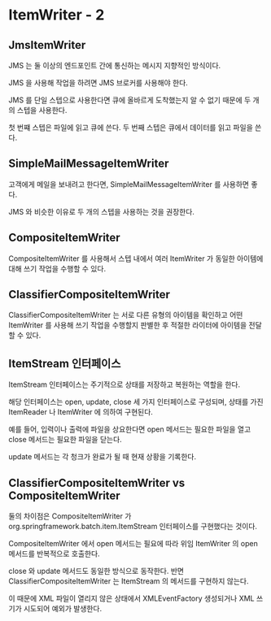 # ItemWriter - 2
## JmsItemWriter
JMS 는 둘 이상의 엔드포인트 간에 통신하는 메시지 지향적인 방식이다.

JMS 을 사용해 작업을 하려면 JMS 브로커를 사용해야 한다.

JMS 를 단일 스텝으로 사용한다면 큐에 올바르게 도착했는지 알 수 없기 때문에 두 개의 스텝을 사용한다.

첫 번쨰 스텝은 파일에 읽고 큐에 쓴다. 두 번째 스텝은 큐에서 데이터를 읽고 파일을 쓴다.

## SimpleMailMessageItemWriter
고객에게 메일을 보내려고 한다면, SimpleMailMessageItemWriter 를 사용하면 좋다.

JMS 와 비슷한 이유로 두 개의 스텝을 사용하는 것을 권장한다.

## CompositeItemWriter
CompositeItemWriter 를 사용해서 스텝 내에서 여러 ItemWriter 가 동일한 아이템에 대해 쓰기 작업을 수행할 수 있다.

## ClassifierCompositeItemWriter
ClassifierCompositeItemWriter 는 서로 다른 유형의 아이템을 확인하고 어떤 ItemWriter 를 사용해 쓰기 작업을 수행할지 판별한 후 적절한 라이터에 아이템을 전달할 수 있다.

## ItemStream 인터페이스
ItemStream 인터페이스는 주기적으로 상태를 저장하고 복원하는 역할을 한다.

해당 인터페이스는 open, update, close 세 가지 인터페이스로 구성되며, 상태를 가진 ItemReader 나 ItemWriter 에 의하여 구현된다.

예를 들어, 입력이나 출력에 파일을 상요한다면 open 메서드는 필요한 파일을 열고 close 메서드는 필요한 파일을 닫는다.

update 메서드는 각 청크가 완료가 될 때 현재 상황을 기록한다.

## ClassifierCompositeItemWriter vs CompositeItemWriter
둘의 차이점은 CompositeItemWriter 가 org.springframework.batch.item.ItemStream 인터페이스를 구현했다는 것이다.

CompositeItemWriter 에서 open 메서드는 필요에 따라 위임 ItemWriter 의 open 메서드를 반복적으로 호출한다.

close 와 update 메서드도 동일한 방식으로 동작한다. 반면 ClassifierCompositeItemWriter 는 ItemStream 의 메서드를 구현하지 않는다.

이 때문에 XML 파일이 열리지 않은 상태에서 XMLEventFactory 생성되거나 XML 쓰기가 시도되어 예외가 발생한다.